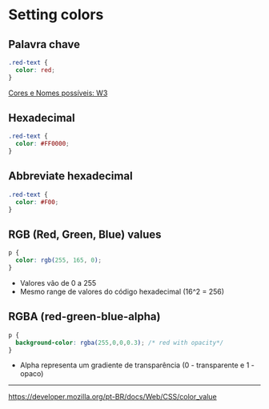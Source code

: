 # Setting colors

## Palavra chave
```css
.red-text {
  color: red;
}
```
[Cores e Nomes possíveis: W3](https://www.w3schools.com/colors/colors_names.asp)

## Hexadecimal
```css
.red-text {
  color: #FF0000;
}
```

## Abbreviate hexadecimal
```css
.red-text {
  color: #F00;
}
```

## RGB (Red, Green, Blue) values
```css
p {
  color: rgb(255, 165, 0);
}
```
- Valores vão de 0 a 255
- Mesmo range de valores do código hexadecimal (16^2 = 256)

## RGBA (red-green-blue-alpha)
```css
p {
  background-color: rgba(255,0,0,0.3); /* red with opacity*/
}
```
- Alpha representa um gradiente de transparência (0 - transparente e 1 - opaco)

---
https://developer.mozilla.org/pt-BR/docs/Web/CSS/color_value
